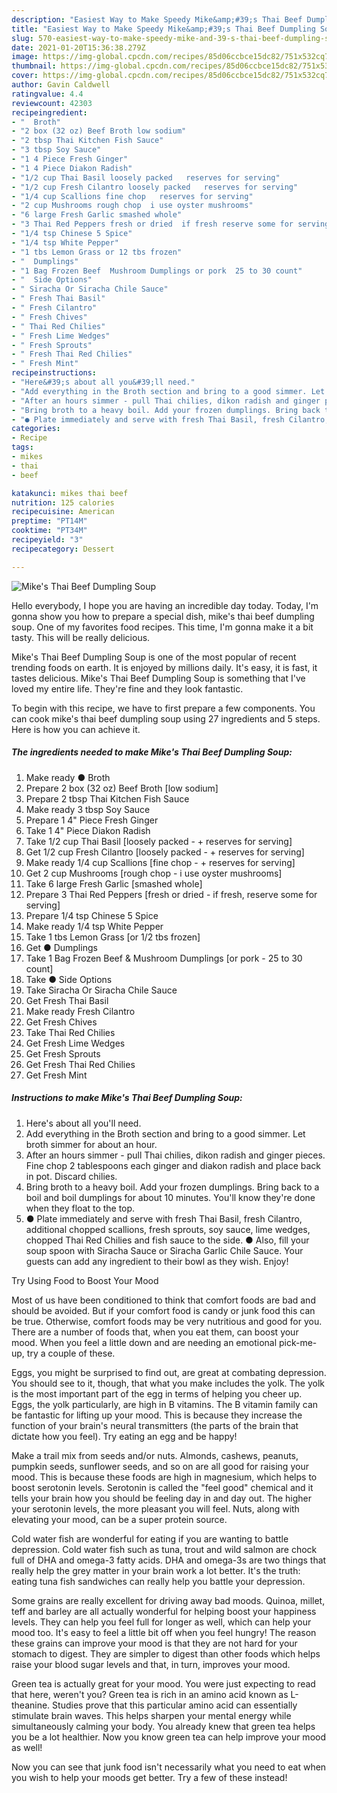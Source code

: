 ```yaml
---
description: "Easiest Way to Make Speedy Mike&amp;#39;s Thai Beef Dumpling Soup"
title: "Easiest Way to Make Speedy Mike&amp;#39;s Thai Beef Dumpling Soup"
slug: 570-easiest-way-to-make-speedy-mike-and-39-s-thai-beef-dumpling-soup
date: 2021-01-20T15:36:38.279Z
image: https://img-global.cpcdn.com/recipes/85d06ccbce15dc82/751x532cq70/mikes-thai-beef-dumpling-soup-recipe-main-photo.jpg
thumbnail: https://img-global.cpcdn.com/recipes/85d06ccbce15dc82/751x532cq70/mikes-thai-beef-dumpling-soup-recipe-main-photo.jpg
cover: https://img-global.cpcdn.com/recipes/85d06ccbce15dc82/751x532cq70/mikes-thai-beef-dumpling-soup-recipe-main-photo.jpg
author: Gavin Caldwell
ratingvalue: 4.4
reviewcount: 42303
recipeingredient:
- "  Broth"
- "2 box (32 oz) Beef Broth low sodium"
- "2 tbsp Thai Kitchen Fish Sauce"
- "3 tbsp Soy Sauce"
- "1 4 Piece Fresh Ginger"
- "1 4 Piece Diakon Radish"
- "1/2 cup Thai Basil loosely packed   reserves for serving"
- "1/2 cup Fresh Cilantro loosely packed   reserves for serving"
- "1/4 cup Scallions fine chop   reserves for serving"
- "2 cup Mushrooms rough chop  i use oyster mushrooms"
- "6 large Fresh Garlic smashed whole"
- "3 Thai Red Peppers fresh or dried  if fresh reserve some for serving"
- "1/4 tsp Chinese 5 Spice"
- "1/4 tsp White Pepper"
- "1 tbs Lemon Grass or 12 tbs frozen"
- "  Dumplings"
- "1 Bag Frozen Beef  Mushroom Dumplings or pork  25 to 30 count"
- "  Side Options"
- " Siracha Or Siracha Chile Sauce"
- " Fresh Thai Basil"
- " Fresh Cilantro"
- " Fresh Chives"
- " Thai Red Chilies"
- " Fresh Lime Wedges"
- " Fresh Sprouts"
- " Fresh Thai Red Chilies"
- " Fresh Mint"
recipeinstructions:
- "Here&#39;s about all you&#39;ll need."
- "Add everything in the Broth section and bring to a good simmer. Let broth simmer for about an hour."
- "After an hours simmer - pull Thai chilies, dikon radish and ginger pieces. Fine chop 2 tablespoons each ginger and diakon radish and place back in pot. Discard chilies."
- "Bring broth to a heavy boil. Add your frozen dumplings. Bring back to a boil and boil dumplings for about 10 minutes. You&#39;ll know they&#39;re done when they float to the top."
- "● Plate immediately and serve with fresh Thai Basil, fresh Cilantro, additional chopped scallions, fresh sprouts, soy sauce, lime wedges, chopped Thai Red Chilies and fish sauce to the side.                                                                                                  ● Also, fill your soup spoon with Siracha Sauce or Siracha Garlic Chile Sauce. Your guests can add any ingredient to their bowl as they wish. Enjoy!"
categories:
- Recipe
tags:
- mikes
- thai
- beef

katakunci: mikes thai beef 
nutrition: 125 calories
recipecuisine: American
preptime: "PT14M"
cooktime: "PT34M"
recipeyield: "3"
recipecategory: Dessert

---
```



![Mike&#39;s Thai Beef Dumpling Soup](https://img-global.cpcdn.com/recipes/85d06ccbce15dc82/751x532cq70/mikes-thai-beef-dumpling-soup-recipe-main-photo.jpg)

Hello everybody, I hope you are having an incredible day today. Today, I'm gonna show you how to prepare a special dish, mike&#39;s thai beef dumpling soup. One of my favorites food recipes. This time, I'm gonna make it a bit tasty. This will be really delicious.



Mike&#39;s Thai Beef Dumpling Soup is one of the most popular of recent trending foods on earth. It is enjoyed by millions daily. It's easy, it is fast, it tastes delicious. Mike&#39;s Thai Beef Dumpling Soup is something that I've loved my entire life. They're fine and they look fantastic.


To begin with this recipe, we have to first prepare a few components. You can cook mike&#39;s thai beef dumpling soup using 27 ingredients and 5 steps. Here is how you can achieve it.

<!--inarticleads1-->

##### The ingredients needed to make Mike&#39;s Thai Beef Dumpling Soup:

1. Make ready  ● Broth
1. Prepare 2 box (32 oz) Beef Broth [low sodium]
1. Prepare 2 tbsp Thai Kitchen Fish Sauce
1. Make ready 3 tbsp Soy Sauce
1. Prepare 1 4&#34; Piece Fresh Ginger
1. Take 1 4&#34; Piece Diakon Radish
1. Take 1/2 cup Thai Basil [loosely packed - + reserves for serving]
1. Get 1/2 cup Fresh Cilantro [loosely packed - + reserves for serving]
1. Make ready 1/4 cup Scallions [fine chop - + reserves for serving]
1. Get 2 cup Mushrooms [rough chop - i use oyster mushrooms]
1. Take 6 large Fresh Garlic [smashed whole]
1. Prepare 3 Thai Red Peppers [fresh or dried - if fresh, reserve some for serving]
1. Prepare 1/4 tsp Chinese 5 Spice
1. Make ready 1/4 tsp White Pepper
1. Take 1 tbs Lemon Grass [or 1/2 tbs frozen]
1. Get  ● Dumplings
1. Take 1 Bag Frozen Beef &amp; Mushroom Dumplings [or pork - 25 to 30 count]
1. Take  ● Side Options
1. Take  Siracha Or Siracha Chile Sauce
1. Get  Fresh Thai Basil
1. Make ready  Fresh Cilantro
1. Get  Fresh Chives
1. Take  Thai Red Chilies
1. Get  Fresh Lime Wedges
1. Get  Fresh Sprouts
1. Get  Fresh Thai Red Chilies
1. Get  Fresh Mint




<!--inarticleads2-->

##### Instructions to make Mike&#39;s Thai Beef Dumpling Soup:

1. Here&#39;s about all you&#39;ll need.
1. Add everything in the Broth section and bring to a good simmer. Let broth simmer for about an hour.
1. After an hours simmer - pull Thai chilies, dikon radish and ginger pieces. Fine chop 2 tablespoons each ginger and diakon radish and place back in pot. Discard chilies.
1. Bring broth to a heavy boil. Add your frozen dumplings. Bring back to a boil and boil dumplings for about 10 minutes. You&#39;ll know they&#39;re done when they float to the top.
1. ● Plate immediately and serve with fresh Thai Basil, fresh Cilantro, additional chopped scallions, fresh sprouts, soy sauce, lime wedges, chopped Thai Red Chilies and fish sauce to the side.                                                                                                  ● Also, fill your soup spoon with Siracha Sauce or Siracha Garlic Chile Sauce. Your guests can add any ingredient to their bowl as they wish. Enjoy!




Try Using Food to Boost Your Mood


Most of us have been conditioned to think that comfort foods are bad and should be avoided. But if your comfort food is candy or junk food this can be true. Otherwise, comfort foods may be very nutritious and good for you. There are a number of foods that, when you eat them, can boost your mood. When you feel a little down and are needing an emotional pick-me-up, try a couple of these.

Eggs, you might be surprised to find out, are great at combating depression. You should see to it, though, that what you make includes the yolk. The yolk is the most important part of the egg in terms of helping you cheer up. Eggs, the yolk particularly, are high in B vitamins. The B vitamin family can be fantastic for lifting up your mood. This is because they increase the function of your brain's neural transmitters (the parts of the brain that dictate how you feel). Try eating an egg and be happy!

Make a trail mix from seeds and/or nuts. Almonds, cashews, peanuts, pumpkin seeds, sunflower seeds, and so on are all good for raising your mood. This is because these foods are high in magnesium, which helps to boost serotonin levels. Serotonin is called the "feel good" chemical and it tells your brain how you should be feeling day in and day out. The higher your serotonin levels, the more pleasant you will feel. Nuts, along with elevating your mood, can be a super protein source.

Cold water fish are wonderful for eating if you are wanting to battle depression. Cold water fish such as tuna, trout and wild salmon are chock full of DHA and omega-3 fatty acids. DHA and omega-3s are two things that really help the grey matter in your brain work a lot better. It's the truth: eating tuna fish sandwiches can really help you battle your depression. 

Some grains are really excellent for driving away bad moods. Quinoa, millet, teff and barley are all actually wonderful for helping boost your happiness levels. They can help you feel full for longer as well, which can help your mood too. It's easy to feel a little bit off when you feel hungry! The reason these grains can improve your mood is that they are not hard for your stomach to digest. They are simpler to digest than other foods which helps raise your blood sugar levels and that, in turn, improves your mood.

Green tea is actually great for your mood. You were just expecting to read that here, weren't you? Green tea is rich in an amino acid known as L-theanine. Studies prove that this particular amino acid can essentially stimulate brain waves. This helps sharpen your mental energy while simultaneously calming your body. You already knew that green tea helps you be a lot healthier. Now you know green tea can help improve your mood as well!

Now you can see that junk food isn't necessarily what you need to eat when you wish to help your moods get better. Try a few of these instead!

